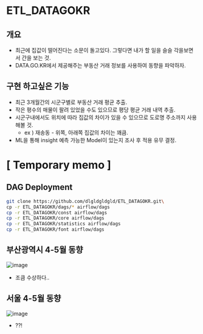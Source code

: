 # ETL_DATAGOKR

## 개요
- 최근에 집값이 떨어진다는 소문이 돌고있다. 그렇다면 내가 할 일을 슬슬 각을보면서 간을 보는 것.
- DATA.GO.KR에서 제공해주는 부동산 거래 정보를 사용하여 동향을 파악하자.

## 구현 하고싶은 기능
- 최근 3개월간의 시군구별로 부동산 거래 평균 추출.
- 작은 평수의 매물이 팔려 있었을 수도 있으므로 평당 평균 거래 내역 추출.
- 시군구내에서도 위치에 따라 집값의 차이가 있을 수 있으므로 도로명 주소까지 사용해볼 것.
  - ex ) 재송동 - 위쪽, 아래쪽 집값의 차이는 꽤큼.
- ML을 통해 insight 예측 가능한 Model이 있는지 조사 후 적용 유무 결정.

# [ Temporary memo ]
## DAG Deployment
```bash
git clone https://github.com/dlgldgldgld/ETL_DATAGOKR.git\
cp -r ETL_DATAGOKR/dags/* airflow/dags
cp -r ETL_DATAGOKR/const airflow/dags
cp -r ETL_DATAGOKR/core airflow/dags
cp -r ETL_DATAGOKR/statistics airflow/dags
cp -r ETL_DATAGOKR/font airflow/dags
```

## 부산광역시 4-5월 동향
![image](https://user-images.githubusercontent.com/18378009/171413443-43f93599-0600-4997-aaf0-c66ea995fe66.png)
- 조큼 수상하다..

## 서울 4-5월 동향
![image](https://user-images.githubusercontent.com/18378009/171634523-66f8c2b6-a837-4da9-b221-81fe4ce4a3a1.png)
- ??!
